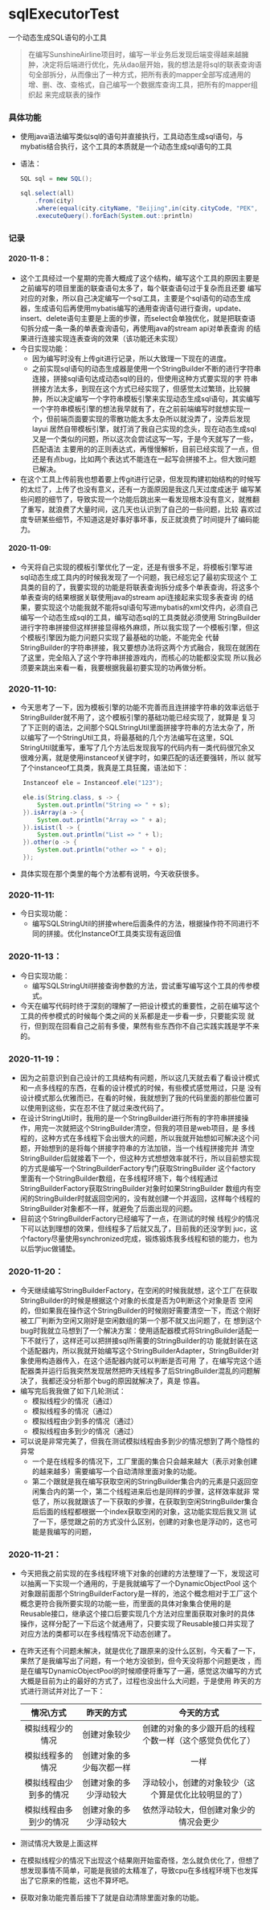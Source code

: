 # sqlExecutorTest
一个动态生成SQL语句的小工具

> 在编写SunshineAirline项目时，编写一半业务后发现后端变得越来越臃肿，决定将后端进行优化，先从dao层开始，我的想法是将sql的联表查询语
> 句全部拆分，从而像出了一种方式，把所有表的mapper全部写成通用的增、删、改、查格式，自己编写一个数据库查询工具，把所有的mapper组织起
>来完成联表的操作

### 具体功能
* 使用java语法编写类似sql的语句并直接执行，工具动态生成sql语句，与mybatis结合执行，这个工具的本质就是一个动态生成sql语句的工具

* 语法：

  ```java
  SQL sql = new SQL();
  
  sql.select(all)
      .from(city)
      .where(equal(city.cityName, "Beijing",in(city.cityCode, "PEK", "……"))
      .executeQuery().forEach(System.out::println)
  ```
### 记录

#### 2020-11-8：
* 这个工具经过一个星期的完善大概成了这个结构，编写这个工具的原因主要是之前编写的项目里面的联查语句太多了，每个联查语句过于复杂而且还要
编写对应的对象，所以自己决定编写一个sql工具，主要是个sql语句的动态生成器，生成语句后再使用mybatis编写的通用查询语句进行查询，update、
insert、delete语句主要是上面的步骤，而select会单独优化，就是把联查语句拆分成一条一条的单表查询语句，再使用java的stream api对单表查询
的结果进行连接实现连表查询的效果（该功能还未实现）
* 今日实现功能：
    * 因为编写时没有上传git进行记录，所以大致理一下现在的进度。
    * 之前实现sql语句的动态生成器是使用一个StringBuilder不断的进行字符串连接，拼接sql语句达成动态sql的目的，但使用这种方式要实现的字
    符串拼接方法太多，到现在这个方式已经实现了，但感觉太过繁琐，比较臃肿，所以决定编写一个字符串模板引擎来实现动态生成sql语句，其实编写
    一个字符串模板引擎的想法我早就有了，在之前前端编写时就想实现一个，但前端页面要实现的零散功能太多太杂所以就没弄了，没弄后发现layui
    居然自带模板引擎，就打消了我自己实现的念头，现在动态生成sql又是一个类似的问题，所以这次会尝试这写一写，于是今天就写了一些，匹配语法
    主要用的的正则表达式，再慢慢解析，目前已经实现了一点，但还是有点bug，比如两个表达式不能连在一起写会拼接不上。但大致问题已解决。
* 在这个工具上传前我也想着要上传git进行记录，但发现构建初始结构的时候写的太烂了，上传了也没有意义，还有一方面原因是我这几天过度成迷于
编写某些问题的细节了，导致实现一个功能后跳出来一看发现根本没有意义，就推翻了重写，就浪费了大量时间，这几天也认识到了自己的一些问题，比较
喜欢过度专研某些细节，不知道这是好事好事坏事，反正就浪费了时间提升了编码能力。

#### 2020-11-09:
* 今天将自己实现的模板引擎优化了一定，还是有很多不足，将模板引擎写进sql动态生成工具内的时候我发现了一个问题，我已经忘记了最初实现这个
工具类的目的了，我要实现的功能是将联表查询拆分成多个单表查询，将这多个单表查询的结果根据关联使用java的stream api连接起来实现多表查询
的结果，要实现这个功能我就不能将sql语句写进mybatis的xml文件内，必须自己编写一个动态生成sql的工具，编写动态sql的工具类就必须使用
StringBuilder进行字符串拼接但这样拼接显得格外麻烦，所以我实现了一个模板引擎，但这个模板引擎因为能力问题只实现了最基础的功能，不能完全
代替StringBuilder的字符串拼接，我又要想办法将这两个方式融合，我现在就困在了这里，完全陷入了这个字符串拼接游戏内，而核心的功能都没实现
所以我必须要来跳出来看一看，我要根据我最初要实现的功再做分析。
  
### 2020-11-10:
* 今天思考了一下，因为模板引擎的功能不完善而且连拼接字符串的效率远低于StringBuilder就不用了，这个模板引擎的基础功能已经实现了，就算是
复习了下正则的语法，之间那个SQLStringUtil里面拼接字符串的方法太杂了，所以编写了一个StringUtil工具，将最基础的几个方法编写在这里，SQL
StringUtil就重写，重写了几个方法后发现我写的代码内有一类代码很冗余又很难分离，就是使用instanceof关键字时，如果匹配的话还要强转，所以
就写了个instanceof工具类，我真是工具狂魔，语法如下：
```java
    Instanceof ele = Instanceof.ele("123");

    ele.is(String.class, s -> {
        System.out.println("String => " + s);
    }).isArray(a -> {
        System.out.println("Array => " + a);
    }).isList(l -> {
        System.out.println("List => " + l);
    }).other(o -> {
        System.out.println("other => " + o);
    });
```
* 具体实现在那个类里的每个方法都有说明，今天收获很多。

### 2020-11-11:
* 今日实现功能：
    * 编写SQLStringUtil的拼接where后面条件的方法，根据操作符不同进行不同的拼接。优化InstanceOf工具类实现有返回值
    
### 2020-11-13：
* 今日实现功能：
    * 编写SQLStringUtil拼接查询参数的方法，尝试重写编写这个工具的传参模式。
* 今天在编写代码时终于深刻的理解了一把设计模式的重要性，之前在编写这个工具的传参模式的时候每个类之间的关系都是走一步看一步，只要能实现
就行，但到现在回看自己之前有多傻，果然有些东西你不自己实践实践是学不来的。

### 2020-11-19：
* 因为之前意识到自己设计的工具结构有问题，所以这几天就去看了看设计模式和一点多线程的东西，在看的设计模式的时候，有些模式感觉用过，只是
没有设计模式那么优雅而已，在看的时候，我就想到了我的代码里面的那些位置可以使用到这些，实在忍不住了就过来改代码了。
* 在设计StringUtil时，我用的是一个StringBuilder进行所有的字符串拼接操作，用完一次就把这个StringBuilder清空，但我的项目是web项目，是
多线程的，这种方式在多线程下会出很大的问题，所以我就开始想如可解决这个问题，开始想到的是将每个拼接字符串的方法加锁，当一个线程拼接完并
清空StringBuilder后就接着下一个，但这种方式想想效率就不行，所以目前想实现的方式是编写一个StringBuilderFactory专门获取StringBuilder
这个factory里面有一个StringBuilder数组，在多线程环境下，每个线程通过StringBuilderFactory获取StringBuilder对象时如果StringBuilder
数组内有空闲的StringBuilder时就返回空闲的，没有就创建一个并返回，这样每个线程的StringBuilder对象都不一样，就避免了后面出现的问题。
* 目前这个StringBuilderFactory已经编写了一点，在测试的时候 线程少的情况下可以达到理想的效果，但线程多了后就又乱了，目前我的还没学到
juc，这个factory尽量使用synchronized完成，锻炼锻炼我多线程和锁的能力，也为以后学juc做铺垫。

### 2020-11-20：
* 今天继续编写StringBuilderFactory，在空闲的时候我就想，这个工厂在获取StringBuilder的时候是根据这个对象的长度是否为0判断这个对象是否
空闲的，但如果我在操作这个StringBuilder的时候刚好需要清空一下，而这个刚好被工厂判断为空闲又刚好是空闲数组的第一个那不就又出问题了，在
想到这个bug时我就立马想到了一个解决方案：使用适配器模式将StringBuilder适配一下不就行了，这样还可以把拼接sql所需要的StringBuilder的功
能就封装在这个适配器内，所以我就开始编写这个StringBuilderAdapter，StringBuilder对象使用构造器传入，在这个适配器内就可以判断是否可用
了，在编写完这个适配器类并运行后我突然发现居然把昨天线程多了后StringBuilder混乱的问题解决了，我都还没分析那个bug的原因就解决了，真是
惊喜。
* 编写完后我我做了如下几轮测试：
    * 模拟线程少的情况（通过）
    * 模拟线程多的情况（通过）
    * 模拟线程由少到多的情况（通过）
    * 模拟线程由多到少的情况（通过）
* 可以说是非常完美了，但我在测试模拟线程由多到少的情况想到了两个隐性的异常
    * 一个是在线程多的情况下，工厂里面的集合只会越来越大（表示对象创建的越来越多）需要编写一个自动清除里面对象的功能。
    * 第二个跟就是我在编写获取空闲的StringBuilder集合内的元素是只返回空闲集合内的第一个，第二个线程进来后也是同样的步骤，这样效率就非
    常低了，所以我就跟该了一下获取的步骤，在获取到空闲StringBuilder集合后后面的线程都根据一个index获取空闲的对象，这功能实现后我又测
    试了一下，感觉跟之前的方式没什么区别，创建的对象也是浮动的，这也可能是我编写的问题，
### 2020-11-21：
* 今天把我之前实现的在多线程环境下对象的创建的方法整理了一下，发现这可以抽离一下实现一个通用的，于是我就编写了一个DynamicObjectPool
  这个对象跟前面那个StringBuilderFactory是一样的，池这个概念相对于工厂这个概念更符合我所要实现的功能一些，而里面的具体对象集合使用的是
  Reusable接口，继承这个接口后要实现几个方法对应里面获取对象时的具体操作，这样分配了一下后这个就通用了，只要实现了Reusable接口并实现了
  对应方法的类都可以在多线程情况下动态创建了。

* 在昨天还有个问题未解决，就是优化了跟原来的没什么区别，今天看了一下，果然了是我编写出了问题，有一个地方没锁到，但今天没将那个问题更改
  ，而是在编写DynamicObjectPool的时候顺便将重写了一遍，感觉这次编写的方式大概是目前为止的最好的方式了，过程也没出什么大问题，于是使用
  昨天的方式进行测试并对比了一下：

  |       情况\方式        |        昨天的方式        |                        今天的方式                        |
  | :--------------------: | :----------------------: | :------------------------------------------------------: |
  |    模拟线程少的情况    |       创建对象较少       | 创建的对象的多少跟开启的线程个数一样（这个感觉负优化了） |
  |    模拟线程多的情况    | 创建对象的多少每次都一样 |                           一样                           |
  | 模拟线程由少到多的情况 |  创建对象的多少浮动较大  |   浮动较小，创建的对象较少（这个算是优化比较明显的了）   |
  | 模拟线程由多到少的情况 |  创建对象的多少浮动较大  |          依然浮动较大，但创建对象少的情况会更少          |

* 测试情况大致是上面这样

* 在模拟线程少的情况下出现这个结果刚开始蛮奇怪，怎么就负优化了，但想了想发现事情不简单，可能是我锁的太精准了，导致cpu在多线程环境下也发挥出了它原来的性能，这也不算坏吧。

* 获取对象功能完善后接下了就是自动清除里面对象的功能。
